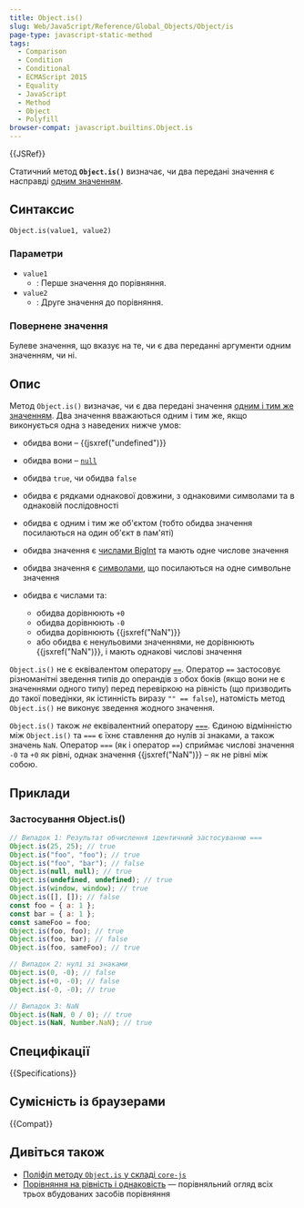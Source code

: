 ```yaml
---
title: Object.is()
slug: Web/JavaScript/Reference/Global_Objects/Object/is
page-type: javascript-static-method
tags:
  - Comparison
  - Condition
  - Conditional
  - ECMAScript 2015
  - Equality
  - JavaScript
  - Method
  - Object
  - Polyfill
browser-compat: javascript.builtins.Object.is
---
```


{{JSRef}}

Статичний метод **`Object.is()`** визначає, чи два передані значення є насправді [одним значенням](/uk/docs/Web/JavaScript/Equality_comparisons_and_sameness#rivnist-odnoho-znachennia-za-dopomohoiu-object-is).

## Синтаксис

```js-nolint
Object.is(value1, value2)
```

### Параметри

- `value1`
  - : Перше значення до порівняння.
- `value2`
  - : Друге значення до порівняння.

### Повернене значення

Булеве значення, що вказує на те, чи є два переданні аргументи одним значенням, чи ні.

## Опис

Метод `Object.is()` визначає, чи є два передані значення [одним і тим же значенням](/uk/docs/Web/JavaScript/Equality_comparisons_and_sameness#rivnist-odnoho-znachennia-za-dopomohoiu-object-is). Два значення вважаються одним і тим же, якщо виконується одна з наведених нижче умов:

- обидва вони – {{jsxref("undefined")}}
- обидва вони – [`null`](/uk/docs/Web/JavaScript/Reference/Operators/null)
- обидва `true`, чи обидва `false`
- обидва є рядками однакової довжини, з однаковими символами та в однаковій послідовності
- обидва є одним і тим же об'єктом (тобто обидва значення посилаються на один об'єкт в пам'яті)
- обидва значення є [числами BigInt](/uk/docs/Web/JavaScript/Reference/Global_Objects/BigInt) та мають одне числове значення
- обидва значення є [символами](/uk/docs/Web/JavaScript/Reference/Global_Objects/Symbol), що посилаються на одне символьне значення
- обидва є числами та:

  - обидва дорівнюють `+0`
  - обидва дорівнюють `-0`
  - обидва дорівнюють {{jsxref("NaN")}}
  - або обидва є ненульовими значеннями, не дорівнюють {{jsxref("NaN")}}, і мають однакові числові значення

`Object.is()` не є еквівалентом оператору [`==`](/uk/docs/Web/JavaScript/Reference/Operators/Equality). Оператор `==` застосовує різноманітні зведення типів до операндів з обох боків (якщо вони не є значеннями одного типу) перед перевіркою на рівність (що призводить до такої поведінки, як істинність виразу `"" == false`), натомість метод `Object.is()` не виконує зведення жодного значення.

`Object.is()` також _не_ еквівалентний оператору [`===`](/uk/docs/Web/JavaScript/Reference/Operators/Strict_equality). Єдиною відмінністю між `Object.is()` та `===` є їхнє ставлення до нулів зі знаками, а також значень `NaN`. Оператор `===` (як і оператор `==`) сприймає числові значення `-0` та `+0` як рівні, однак значення {{jsxref("NaN")}} – як не рівні між собою.

## Приклади

### Застосування Object.is()

```js
// Випадок 1: Результат обчислення ідентичний застосуванню ===
Object.is(25, 25); // true
Object.is("foo", "foo"); // true
Object.is("foo", "bar"); // false
Object.is(null, null); // true
Object.is(undefined, undefined); // true
Object.is(window, window); // true
Object.is([], []); // false
const foo = { a: 1 };
const bar = { a: 1 };
const sameFoo = foo;
Object.is(foo, foo); // true
Object.is(foo, bar); // false
Object.is(foo, sameFoo); // true

// Випадок 2: нулі зі знаками
Object.is(0, -0); // false
Object.is(+0, -0); // false
Object.is(-0, -0); // true

// Випадок 3: NaN
Object.is(NaN, 0 / 0); // true
Object.is(NaN, Number.NaN); // true
```

## Специфікації

{{Specifications}}

## Сумісність із браузерами

{{Compat}}

## Дивіться також

- [Поліфіл методу `Object.is` у складі `core-js`](https://github.com/zloirock/core-js#ecmascript-object)
- [Порівняння на рівність і однаковість](/uk/docs/Web/JavaScript/Equality_comparisons_and_sameness) — порівняльний огляд всіх трьох вбудованих засобів порівняння
